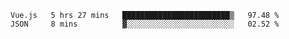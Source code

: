 <!--START_SECTION:waka-->
```text
Vue.js   5 hrs 27 mins   ████████████████████████▒   97.48 % 
JSON     8 mins          ▓░░░░░░░░░░░░░░░░░░░░░░░░   02.52 % 
```
<!--END_SECTION:waka-->

